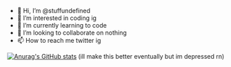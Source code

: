 - 👋 Hi, I’m @stuffundefined
- 👀 I’m interested in coding ig
- 🌱 I’m currently learning to code
- 💞️ I’m looking to collaborate on nothing
- 📫 How to reach me twitter ig

<!---
stuffundefined/stuffundefined is a ✨ special ✨ repository because its `README.md` (this file) appears on your GitHub profile.
You can click the Preview link to take a look at your changes.
cool
--->
[![Anurag's GitHub stats](https://github-readme-stats.vercel.app/api?username=stuffundefined)](https://github.com/stuffundefined/stuffundefined.github.io)
(ill make this better eventually but im depressed rn)

